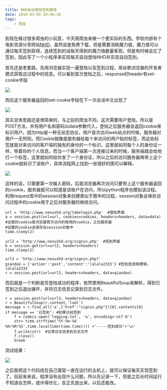 ```yaml
---
title: NHD自动登陆签到脚本
date: 2018-03-05 20:46:38
tags:
	- 爬虫
---
```

到现在做过很多爬虫的小玩意，今天用爬虫来做一个更实际的东西。学校内部有个电影资源分享网站[NHD](http://www.nexushd.org/index.php)，虽然说是免费下载，但是需要消耗魔力值，魔力值可以通过每天签到获得，连续签到的话每天得到的魔力值数量客观，但是有时候会忘了签到，因此写了一个小程序来实现每天自动登陆NHD并实现自动签到。
<!-- more -->

首先还是老套路，先用浏览器实现一遍登陆以及签到过程，用谷歌浏览器的开发者模式获取这过程中的信息。可以看到首次登陆之后，response的header有set-cookie字段

![](https://i.imgur.com/blGVz73.png)

而后这个服务器返回的set-cookie字段在下一次会话中又出现了

![](https://i.imgur.com/gI5d49F.png)


其实总体思路还是很简单的，与之前的爬虫不同，这次需要用户登陆，所以是POST方法，并将用户名和密码以data参数代入，登陆之后服务器会返回cookie来标识用户。因为http是一种无状态协议，用户首次访问web站点的时候，服务器对用户一无所知。而Cookie就像是服务器给每个来访问的用户贴的标签，而这些标签就是对来访问的客户端的独有的身份的一个标识，这里就如同每个人的身份证一样，带着你的个人信息。而当一个客户端第一次连接过来的时候，服务端就会给他打一个标签，这里就如同给你发了一个身份证，所以之后的访问服务器再带上这个cookie就标识了该账户，具体流程网上找到一张很好的图可以解释。

![](https://images2015.cnblogs.com/blog/997599/201707/997599-20170720145847427-1503464818.png)

这样的话，只需要第一次输入密码，后面浏览器再次访问只要带上这个服务器返回的cookie，服务器就可以知道是该账户在访问，所以python程序也模拟该过程。利用request库中的session对象来创建类似于图中的过程，session对象会保存访问过程中的cookie用于之后对服务器的继续访问。

	url = 'http://www.nexushd.org/takelogin.php'  #登陆界面
	a = session.post(url=url, cookies=cookies, headers=headers, data=data)
	#这里的cookie是浏览器首次访问的使用的cookie，之后服务器
	#设置的cookie会保存在session对象中
	time.sleep(2)
	
	url2 = 'http://www.nexushd.org/signin.php'  #签到界面
    b = session.get(url=url2, headers=headers)
    time.sleep(2)

    url3 = 'http://www.nexushd.org/signin.php?'
    qiandao = {'action':'post','content':'lalala2333'} #签到信息随便填，lalala2333
    r = session.post(url=url3, headers=headers, data=qiandao)

而后就是一个判断是否登陆成功的程序，依然使用BeautifulSoup来解析，得到已签到之后退出循环，并将日志信息记录到日志文件。

	r = session.post(url=url3, headers=headers, data=qiandao)
    r = BeautifulSoup(r.content,'lxml')
    message = r.find_all('a',{'href':"signin.php"})[0].contents[0]
    if message == '已签到': #如果已经签到
        f = codecs.open('logging.txt', 'a', encoding='utf-8')
        str= time.strftime('%Y-%m-%d  %H:%M:%S',time.localtime(time.time())) +'-----签到成功'+'\n'
        f.write(str)  #记录日志信息到日志文件
        f.close()
        break

测试结果：

![](https://i.imgur.com/9KcOc9O.png)

之后我把这个代码挂在自己寝室一直在运行的主机上，就可以保证每天实现签到了。目前来来说，程序没有出现什么问题，所以先记录一下，但是之后长时间运行不知道会怎样，或许得优化，反正先放出来，以后还能改。
